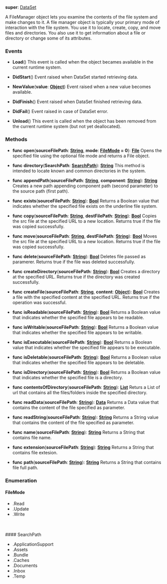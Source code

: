 **super**: [DataSet](DataSet.md)

A FileManager object lets you examine the contents of the file system and make changes to it. A file manager object is typically your primary mode of interaction with the file system. You use it to locate, create, copy, and move files and directories. You also use it to get information about a file or directory or change some of its attributes.

### Events

* **Load**()
This event is called when the object becames available in the current runtime system.

* **DidStart**()
Event raised when DataSet started retrieving data.

* **NewValue**(**value**: <strong>[Object](../gravity/types.md)</strong>)
Event raised when a new value becomes available.

* **DidFinish**()
Event raised when DataSet finished retrieving data.

* **DidFail**()
Event raised in case of DataSet error.

* **Unload**()
This event is called when the object has been removed from the current runtime system (but not yet deallocated).



### Methods

* **func** **open**(**sourceFilePath**: <strong>[String](../gravity/types.md)</strong>, **mode**: <strong><a href="#_enum_FileMode">FileMode</a> = 0</strong>): <strong>[File](File.md)</strong> 
Opens the specified file using the optional file mode and returns a File object.

* **func** **directory**(**SearchPath**: <strong><a href="#_enum_SearchPath">SearchPath</a></strong>): <strong>[String](../gravity/types.md)</strong> 
This method is intended to locate known and common directories in the system.

* **func** **appendPath**(**sourceFilePath**: <strong>[String](../gravity/types.md)</strong>, **component**: <strong>[String](../gravity/types.md)</strong>): <strong>[String](../gravity/types.md)</strong> 
Creates a new path appending component path (second parameter) to the source path (first path).

* **func** **exists**(**sourceFilePath**: <strong>[String](../gravity/types.md)</strong>): <strong>[Bool](../gravity/types.md)</strong> 
Returns a Boolean value that indicates whether the specified file exists on the underline file system.

* **func** **copy**(**sourceFilePath**: <strong>[String](../gravity/types.md)</strong>, **destFilePath**: <strong>[String](../gravity/types.md)</strong>): <strong>[Bool](../gravity/types.md)</strong> 
Copies the src file at the specified URL to a new location. Returns true if the file was copied successfully.

* **func** **move**(**sourceFilePath**: <strong>[String](../gravity/types.md)</strong>, **destFilePath**: <strong>[String](../gravity/types.md)</strong>): <strong>[Bool](../gravity/types.md)</strong> 
Moves the src file at the specified URL to a new location. Returns true if the file was copied successfully.

* **func** **delete**(**sourceFilePath**: <strong>[String](../gravity/types.md)</strong>): <strong>[Bool](../gravity/types.md)</strong> 
Deletes file passed as paramerer. Returns true if the file was deleted successfully.

* **func** **createDirectory**(**sourceFilePath**: <strong>[String](../gravity/types.md)</strong>): <strong>[Bool](../gravity/types.md)</strong> 
Creates a directory at the specified URL. Returns true if the directory was created successfully.

* **func** **createFile**(**sourceFilePath**: <strong>[String](../gravity/types.md)</strong>, **content**: <strong>[Object](../gravity/types.md)</strong>): <strong>[Bool](../gravity/types.md)</strong> 
Creates a file with the specified content at the specified URL. Returns true if the operation was successful.

* **func** **isReadable**(**sourceFilePath**: <strong>[String](../gravity/types.md)</strong>): <strong>[Bool](../gravity/types.md)</strong> 
Returns a Boolean value that indicates whether the specified file appears to be readable.

* **func** **isWritable**(**sourceFilePath**: <strong>[String](../gravity/types.md)</strong>): <strong>[Bool](../gravity/types.md)</strong> 
Returns a Boolean value that indicates whether the specified file appears to be writable.

* **func** **isExecutable**(**sourceFilePath**: <strong>[String](../gravity/types.md)</strong>): <strong>[Bool](../gravity/types.md)</strong> 
Returns a Boolean value that indicates whether the specified file appears to be executable.

* **func** **isDeletable**(**sourceFilePath**: <strong>[String](../gravity/types.md)</strong>): <strong>[Bool](../gravity/types.md)</strong> 
Returns a Boolean value that indicates whether the specified file appears to be deletable.

* **func** **isDirectory**(**sourceFilePath**: <strong>[String](../gravity/types.md)</strong>): <strong>[Bool](../gravity/types.md)</strong> 
Returns a Boolean value that indicates whether the specified file is a directory.

* **func** **contentsOfDirectory**(**sourceFilePath**: <strong>[String](../gravity/types.md)</strong>): <strong>[List](../gravity/lists.md)</strong> 
Returs a List of url that contains all the files/folders inside the specified directory.

* **func** **readData**(**sourceFilePath**: <strong>[String](../gravity/types.md)</strong>): <strong>[Data](data.md)</strong> 
Returns a Data value that contains the content of the file specified as parameter.

* **func** **readString**(**sourceFilePath**: <strong>[String](../gravity/types.md)</strong>): <strong>[String](../gravity/types.md)</strong> 
Returns a String value that contains the content of the file specified as parameter.

* **func** **name**(**sourceFilePath**: <strong>[String](../gravity/types.md)</strong>): <strong>[String](../gravity/types.md)</strong> 
Returns a String that contains file name.

* **func** **extension**(**sourceFilePath**: <strong>[String](../gravity/types.md)</strong>): <strong>[String](../gravity/types.md)</strong> 
Returns a String that contains file extesion.

* **func** **path**(**sourceFilePath**: <strong>[String](../gravity/types.md)</strong>): <strong>[String](../gravity/types.md)</strong> 
Returns a String that contains file full path.





### Enumeration

#### FileMode
 * .Read
 * .Update
 * .Write

<br><br>#### SearchPath
 * .ApplicationSupport
 * .Assets
 * .Bundle
 * .Caches
 * .Documents
 * .Inbox
 * .Temp

<br><br>

